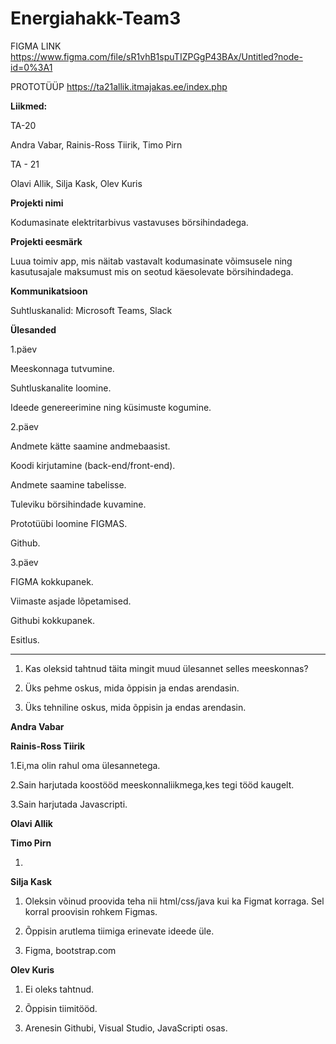 # Energiahakk-Team3
 
FIGMA LINK https://www.figma.com/file/sR1vhB1spuTIZPGgP43BAx/Untitled?node-id=0%3A1

PROTOTÜÜP https://ta21allik.itmajakas.ee/index.php 

**Liikmed:**

TA-20 

Andra Vabar,
Rainis-Ross Tiirik,
Timo Pirn

TA - 21

Olavi Allik,
Silja Kask,
Olev Kuris

**Projekti nimi** 

Kodumasinate elektritarbivus vastavuses börsihindadega.

**Projekti eesmärk**

Luua toimiv app, mis näitab vastavalt kodumasinate võimsusele ning kasutusajale maksumust mis on seotud käesolevate börsihindadega.

**Kommunikatsioon**

Suhtluskanalid: Microsoft Teams, Slack

**Ülesanded**

1.päev

Meeskonnaga tutvumine.

Suhtluskanalite loomine.

Ideede genereerimine ning küsimuste kogumine.

2.päev

Andmete kätte saamine andmebaasist.

Koodi kirjutamine (back-end/front-end).

Andmete saamine tabelisse.

Tuleviku börsihindade kuvamine.

Prototüübi loomine FIGMAS.

Github.

3.päev

FIGMA kokkupanek.

Viimaste asjade lõpetamised.

Githubi kokkupanek.

Esitlus.

-----------

1. Kas oleksid tahtnud täita mingit muud ülesannet selles meeskonnas?

2. Üks pehme oskus, mida õppisin ja endas arendasin.

3. Üks tehniline oskus, mida õppisin ja endas arendasin.

**Andra Vabar**


**Rainis-Ross Tiirik**

1.Ei,ma olin rahul oma ülesannetega.

2.Sain harjutada koostööd meeskonnaliikmega,kes tegi tööd kaugelt.

3.Sain harjutada Javascripti.

**Olavi Allik**

**Timo Pirn**

1. 

**Silja Kask**

1. Oleksin võinud proovida teha nii html/css/java kui ka Figmat korraga. Sel korral proovisin rohkem Figmas.

2. Õppisin arutlema tiimiga erinevate ideede üle. 

3. Figma, bootstrap.com

**Olev Kuris**

1. Ei oleks tahtnud.

2. Õppisin tiimitööd.

3. Arenesin Githubi, Visual Studio, JavaScripti osas.
